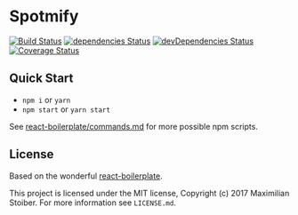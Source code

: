 # Spotmify

[![Build Status](https://travis-ci.org/Kageetai/Spotmify.svg?branch=master)](https://travis-ci.org/Kageetai/Spotmify)
[![dependencies Status](https://david-dm.org/kageetai/spotmify/status.svg)](https://david-dm.org/kageetai/spotmify)
[![devDependencies Status](https://david-dm.org/kageetai/spotmify/dev-status.svg)](https://david-dm.org/kageetai/spotmify?type=dev)
[![Coverage Status](https://coveralls.io/repos/github/Kageetai/Spotmify/badge.svg?branch=master)](https://coveralls.io/github/Kageetai/Spotmify?branch=master)

## Quick Start

- `npm i` or `yarn`
- `npm start` or `yarn start`

See [react-boilerplate/commands.md](https://github.com/react-boilerplate/react-boilerplate/blob/master/docs/general/commands.md)
for more possible npm scripts.

## License

Based on the wonderful [react-boilerplate](https://github.com/react-boilerplate/react-boilerplate).

This project is licensed under the MIT license, Copyright (c) 2017 Maximilian
Stoiber. For more information see `LICENSE.md`.
